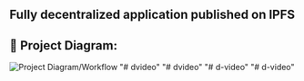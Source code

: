 ## Fully decentralized application published on IPFS

## 🔧 Project Diagram:
![Project Diagram/Workflow](https://i.gyazo.com/827138d2e256cffbe00e34a15afa39e2.png)
"# dvideo" 
"# dvideo" 
"# d-video" 
"# d-video" 
